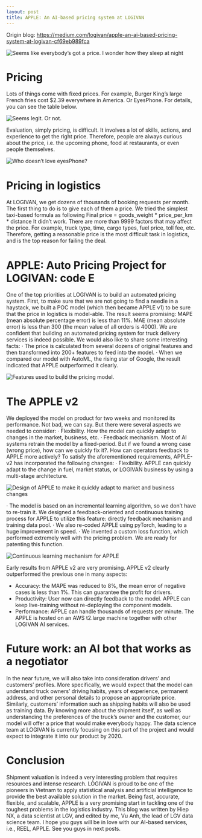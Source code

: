 ```yaml
---
layout: post
title: APPLE: An AI-based pricing system at LOGIVAN
---
```

Origin blog: https://medium.com/logivan/apple-an-ai-based-pricing-system-at-logivan-cf69eb989fca

![Seems like everybody’s got a price. I wonder how they sleep at night](https://miro.medium.com/max/1050/0*6FThCEbDlB41AgFQ.jpg)

# Pricing
Lots of things come with fixed prices. For example, Burger King’s large French fries cost $2.39 everywhere in America. Or EyesPhone. For details, you can see the table below.

![Seems legit. Or not.](https://miro.medium.com/max/936/1*ZWTNBxyA4SSJPgMo7XPcAQ.png)

Evaluation, simply pricing, is difficult. It involves a lot of skills, actions, and experience to get the right price. Therefore, people are always curious about the price, i.e. the upcoming phone, food at restaurants, or even people themselves.

![Who doesn’t love eyesPhone?](https://miro.medium.com/max/639/1*vsX8Zxn1CM2lykBqw3Il2Q.png)

# Pricing in logistics
At LOGIVAN, we get dozens of thousands of booking requests per month. The first thing to do is to give each of them a price. We tried the simplest taxi-based formula as following
Final price = goods_weight * price_per_km * distance
It didn’t work. There are more than 9999 factors that may affect the price. For example, truck type, time, cargo types, fuel price, toll fee, etc. Therefore, getting a reasonable price is the most difficult task in logistics, and is the top reason for failing the deal.
# APPLE: Auto Pricing Project for LOGIVAN: code E
One of the top priorities at LOGIVAN is to build an automated pricing system.
First, to make sure that we are not going to find a needle in a haystack, we built a POC model (which then became APPLE v1) to be sure that the price in logistics is model-able. The result seems promising: MAPE (mean absolute percentage error) is less than 11%. MAE (mean absolute error) is less than 300 (the mean value of all orders is 4000). We are confident that building an automated pricing system for truck delivery services is indeed possible.
We would also like to share some interesting facts:
· The price is calculated from several dozens of original features and then transformed into 200+ features to feed into the model.
· When we compared our model with AutoML, the rising star of Google, the result indicated that APPLE outperformed it clearly.

![Features used to build the pricing model.](https://miro.medium.com/max/936/1*htPo5jKInmS3PdtgjcoMjQ.png)

# The APPLE v2

We deployed the model on product for two weeks and monitored its performance. Not bad, we can say. But there were several aspects we needed to consider:
· Flexibility. How the model can quickly adapt to changes in the market, business, etc.
· Feedback mechanism. Most of AI systems retrain the model by a fixed-period. But if we found a wrong case (wrong price), how can we quickly fix it?. How can operators feedback to APPLE more actively?
To satisfy the aforementioned requirements, APPLE-v2 has incorporated the following changes:
· Flexibility. APPLE can quickly adapt to the change in fuel, market status, or LOGIVAN business by using a multi-stage architecture.

![Design of APPLE to make it quickly adapt to market and business changes](https://miro.medium.com/max/936/1*mg5lqi5YQ_bXeFZT1F1h8g.png)


· The model is based on an incremental learning algorithm, so we don’t have to re-train it. We designed a feedback-oriented and continuous training process for APPLE to utilize this feature: directly feedback mechanism and training data pool.
· We also re-coded APPLE using pyTorch, leading to a huge improvement in speed.
· We invented a custom loss function, which performed extremely well with the pricing problem. We are ready for patenting this function.

![Continuous learning mechanism for APPLE](https://miro.medium.com/max/936/1*QbNN73Q6dj8H7e46EBqrJw.png)

Early results from APPLE v2 are very promising. APPLE v2 clearly outperformed the previous one in many aspects:
- Accuracy: the MAPE was reduced to 8%, the mean error of negative cases is less than 1%. This can guarantee the profit for drivers.
- Productivity: User now can directly feedback to the model. APPLE can keep live-training without re-deploying the component models.
- Performance: APPLE can handle thousands of requests per minute. The APPLE is hosted on an AWS t2.large machine together with other LOGIVAN AI services.
# Future work: an AI bot that works as a negotiator
In the near future, we will also take into consideration drivers’ and customers’ profiles. More specifically, we would expect that the model can understand truck owners’ driving habits, years of experience, permanent address, and other personal details to propose an appropriate price. Similarly, customers’ information such as shipping habits will also be used as training data. By knowing more about the shipment itself, as well as understanding the preferences of the truck’s owner and the customer, our model will offer a price that would make everybody happy. The data science team at LOGIVAN is currently focusing on this part of the project and would expect to integrate it into our product by 2020.
# Conclusion
Shipment valuation is indeed a very interesting problem that requires resources and intense research. LOGIVAN is proud to be one of the pioneers in Vietnam to apply statistical analysis and artificial intelligence to provide the best available solution in the market. Being fast, accurate, flexible, and scalable, APPLE is a very promising start in tackling one of the toughest problems in the logistics industry.
This blog was written by Hiep NX, a data scientist at LGV, and edited by me, Vu Anh, the lead of LGV data science team. I hope you guys will be in love with our AI-based services, i.e., REEL, APPLE. See you guys in next posts.